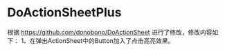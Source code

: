 # DoActionSheetPlus
根据 https://github.com/donobono/DoActionSheet 进行了修改，修改内容如下：
1、在弹出ActionSheet中的Button加入了点击高亮效果。